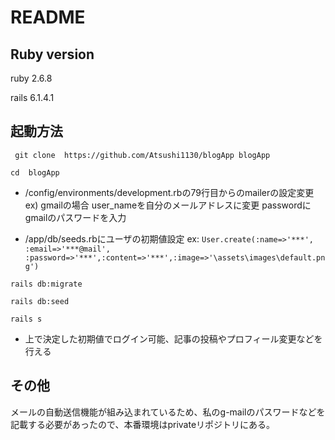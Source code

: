 # README


## Ruby version
ruby 2.6.8

rails 6.1.4.1

## 起動方法
` git clone  https://github.com/Atsushi1130/blogApp blogApp`

` cd  blogApp `

* /config/environments/development.rbの79行目からのmailerの設定変更
ex) gmailの場合
user_nameを自分のメールアドレスに変更
passwordにgmailのパスワードを入力

* /app/db/seeds.rbにユーザの初期値設定
ex: ` User.create(:name=>'***', :email=>'***@mail', :password=>'***',:content=>'***',:image=>'\assets\images\default.png') `


` rails db:migrate `

` rails db:seed `

` rails s `


* 上で決定した初期値でログイン可能、記事の投稿やプロフィール変更などを行える

## その他
メールの自動送信機能が組み込まれているため、私のg-mailのパスワードなどを記載する必要があったので、本番環境はprivateリポジトリにある。
